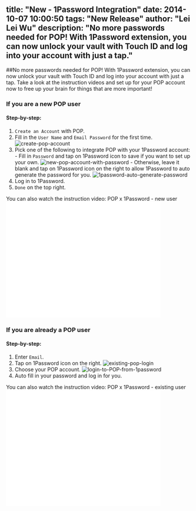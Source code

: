 title: "New - 1Password Integration"
date: 2014-10-07 10:00:50
tags: "New Release"
author: "Lei Lei Wu"
description: "No more passwords needed for POP! With 1Password extension, you can now unlock your vault with Touch ID and log into your account with just a tap."
---

##No more passwords needed for POP!
With 1Password extension, you can now unlock your vault with Touch ID and log into your account with just a tap. Take a look at the instruction videos and set up for your POP account now to free up your brain for things that are more important!

### If you are a new POP user

#### Step-by-step:
1. 	`Create an Account` with POP.
2. 	Fill in the `User Name` and `Email Password` for the  first time. 
	![create-pop-account](/img/posts/new-1password-integration/create-pop-account.png)
3. 	Pick one of the following to integrate POP with your 1Password account:
   		- Fill in `Password` and tap on 1Password icon to save if you want to set up your own.
		![new-pop-account-with-password](/img/posts/new-1password-integration/new-pop-account-with-password.png)
		- Otherwise, leave it blank and tap on 1Password icon on the right to allow 1Password to auto generate the password for you.
		![1password-auto-generate-password](/img/posts/new-1password-integration/1password-auto-generate-password.png)
4. 	Log in to 1Password.
5. 	`Done` on the top right.

You can also watch the instruction video: POP x 1Password - new user <iframe width="420" height="315" src="//www.youtube.com/embed/q_N_a6lhynw" frameborder="0" allowfullscreen></iframe>


### If you are already a POP user

#### Step-by-step:
1.  Enter `Email`.
2.  Tap on 1Password icon on the right.
    ![existing-pop-login](/img/posts/new-1password-integration/existing-pop-login.png)
3.  Choose your POP account.
	![login-to-POP-from-1password](/img/posts/new-1password-integration/login-to-POP-from-1password.png)
4.  Auto fill in your password and log in for you.

You can also watch the instruction video: POP x 1Password - existing user <iframe width="420" height="315" src="//www.youtube.com/embed/lUc-JBj9rDA" frameborder="0" allowfullscreen></iframe>
